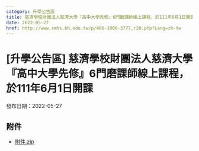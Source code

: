 ```yaml
---
category: 升學公告區
title: 慈濟學校財團法人慈濟大學『高中大學先修』6門磨課師線上課程，於111年6月1日開課
date: 2022-05-27
href: http://www.smhs.kh.edu.tw/p/406-1000-3777,r20.php?Lang=zh-tw
---
```


# [升學公告區] 慈濟學校財團法人慈濟大學『高中大學先修』6門磨課師線上課程，於111年6月1日開課

發布日期：2022-05-27



## 附件

- [附件.zip](https://www.smhs.kh.edu.tw/app/index.php?Action=downloadfile&file=WVhSMFlXTm9Memt4TDNCMFlWOHpOVFF6WHprd05EQTNNelJmTVRrNU9Ea3VlbWx3&fname=DGGGROTSYWQO41XX50LKSWHGRK30OOLKDGUWTSKK4125MLVWKPROVTPOUSSSPKPO)
